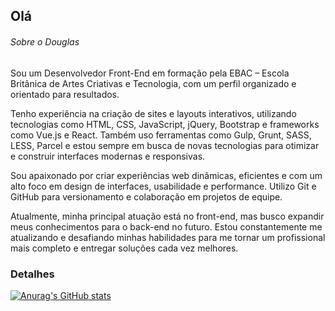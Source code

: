 ## Olá 


###### Sobre o Douglas
Sou um Desenvolvedor Front-End em formação pela EBAC – Escola Britânica de Artes Criativas e Tecnologia, com um perfil organizado e orientado para resultados.

Tenho experiência na criação de sites e layouts interativos, utilizando tecnologias como HTML, CSS, JavaScript, jQuery, Bootstrap e frameworks como Vue.js e React. Também uso ferramentas como Gulp, Grunt, SASS, LESS, Parcel e estou sempre em busca de novas tecnologias para otimizar e construir interfaces modernas e responsivas.

Sou apaixonado por criar experiências web dinâmicas, eficientes e com um alto foco em design de interfaces, usabilidade e performance. Utilizo Git e GitHub para versionamento e colaboração em projetos de equipe.

Atualmente, minha principal atuação está no front-end, mas busco expandir meus conhecimentos para o back-end no futuro. Estou constantemente me atualizando e desafiando minhas habilidades para me tornar um profissional mais completo e entregar soluções cada vez melhores.

### Detalhes

[![Anurag's GitHub stats](https://github-readme-stats.vercel.app/api?username=DouglasRibeiro84&show_icons=true&theme=dark)](https://github.com/anuraghazra/github-readme-stats)

